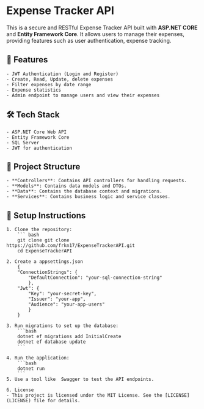 ﻿# Expense Tracker API

This is a secure and RESTful Expense Tracker API built with **ASP.NET CORE** and **Entity Framework Core**. It allows users to manage their expenses, providing features such as user authentication, expense tracking.

## 🚀 Features

	- JWT Authentication (Login and Register)
	- Create, Read, Update, delete expenses
	- Filter expenses by date range
	- Expense statistics
	- Admin endpoint to manage users and view their expenses

## 🛠️ Tech Stack
	- ASP.NET Core Web API
	- Entity Framework Core
	- SQL Server
	- JWT for authentication

## 📂 Project Structure
	- **Controllers**: Contains API controllers for handling requests.
	- **Models**: Contains data models and DTOs.
	- **Data**: Contains the database context and migrations.
	- **Services**: Contains business logic and service classes.

## 🔧 Setup Instructions
	1. Clone the repository:
		``` bash
		git clone git clone https://github.com/frkn17/ExpenseTrackerAPI.git
		cd ExpenseTrackerAPI

	2. Create a appsettings.json
		{
		"ConnectionStrings": {
			"DefaultConnection": "your-sql-connection-string"
			},
		"Jwt": {
			"Key": "your-secret-key",
			"Issuer": "your-app",
			"Audience": "your-app-users"
			}
		}

	3. Run migrations to set up the database:
		```bash
		dotnet ef migrations add InitialCreate
		dotnet ef database update
		```

	4. Run the application:
		```bash
		dotnet run
		```
	5. Use a tool like  Swagger to test the API endpoints.

	6. License
	- This project is licensed under the MIT License. See the [LICENSE](LICENSE) file for details.
